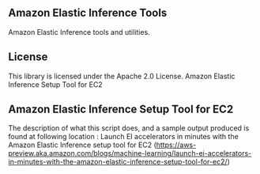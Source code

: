 ## Amazon Elastic Inference Tools

Amazon Elastic Inference tools and utilities.

## License

This library is licensed under the Apache 2.0 License. 
Amazon Elastic Inference Setup Tool for EC2 

## Amazon Elastic Inference Setup Tool for EC2 

The description of what this script does, and a sample output produced is found at following location : 
Launch EI accelerators in minutes with the Amazon Elastic Inference setup tool for EC2 
(https://aws-preview.aka.amazon.com/blogs/machine-learning/launch-ei-accelerators-in-minutes-with-the-amazon-elastic-inference-setup-tool-for-ec2/)
